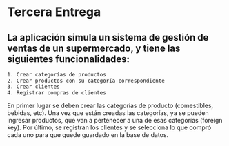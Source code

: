 # Tercera Entrega

## La aplicación simula un sistema de gestión de ventas de un supermercado, y tiene las siguientes funcionalidades:

    1. Crear categorías de productos
    2. Crear productos con su categoría correspondiente
    3. Crear clientes
    4. Registrar compras de clientes

En primer lugar se deben crear las categorías de producto (comestibles, bebidas, etc). Una vez que están creadas las categorías, ya se pueden ingresar productos, que van a pertenecer a una de esas categorías (foreign key). Por último, se registran los clientes y se selecciona lo que compró cada uno para que quede guardado en la base de datos.